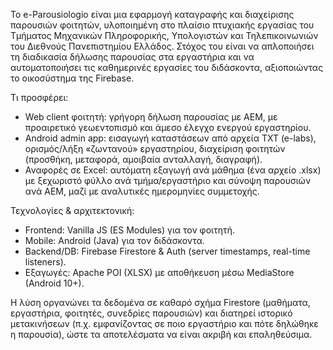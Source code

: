 Το e-Parousiologio είναι μια εφαρμογή καταγραφής και διαχείρισης παρουσιών φοιτητών, υλοποιημένη στο πλαίσιο πτυχιακής εργασίας του Τμήματος Μηχανικών Πληροφορικής, Υπολογιστών και Τηλεπικοινωνιών του Διεθνούς Πανεπιστημίου Ελλάδος. Στόχος του είναι να απλοποιήσει τη διαδικασία δήλωσης παρουσίας στα εργαστήρια και να αυτοματοποιήσει τις καθημερινές εργασίες του διδάσκοντα, αξιοποιώντας το οικοσύστημα της Firebase.

Τι προσφέρει:
- Web client φοιτητή: γρήγορη δήλωση παρουσίας με ΑΕΜ, με προαιρετικό γεωεντοπισμό και άμεσο έλεγχο ενεργού εργαστηρίου.
- Android admin app: εισαγωγή καταστάσεων από αρχεία TXT (e-labs), ορισμός/λήξη «ζωντανού» εργαστηρίου, διαχείριση φοιτητών (προσθήκη, μεταφορά, αμοιβαία ανταλλαγή, διαγραφή).
- Αναφορές σε Excel: αυτόματη εξαγωγή ανά μάθημα (ένα αρχείο .xlsx) με ξεχωριστό φύλλο ανά τμήμα/εργαστήριο και σύνοψη παρουσιών ανά ΑΕΜ, μαζί με αναλυτικές ημερομηνίες συμμετοχής.

Τεχνολογίες & αρχιτεκτονική:
- Frontend: Vanilla JS (ES Modules) για τον φοιτητή.
- Mobile: Android (Java) για τον διδάσκοντα.
- Backend/DB: Firebase Firestore & Auth (server timestamps, real-time listeners).
- Εξαγωγές: Apache POI (XLSX) με αποθήκευση μέσω MediaStore (Android 10+).

Η λύση οργανώνει τα δεδομένα σε καθαρό σχήμα Firestore (μαθήματα, εργαστήρια, φοιτητές, συνεδρίες παρουσιών) και διατηρεί ιστορικό μετακινήσεων (π.χ. εμφανίζοντας σε ποιο εργαστήριο και πότε δηλώθηκε η παρουσία), ώστε τα αποτελέσματα να είναι ακριβή και επαληθεύσιμα.